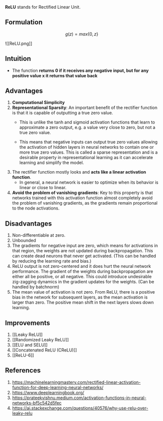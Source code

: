 **ReLU** stands for Rectified Linear Unit. 

## Formulation

$$
g(z) = max\{0,z\}
$$

![[ReLU.png]]
## Intuition
- The function **returns 0 if it receives any negative input, but for any positive value x it returns that value back**

## Advantages
1. **Computational Simplicity**
2. **Representational Sparsity**: An important benefit of the rectifier function is that it is capable of outputting a true zero value.
	- This is unlike the tanh and sigmoid activation functions that learn to approximate a zero output, e.g. a value very close to zero, but not a true zero value.
	
	-  This means that negative inputs can output true zero values allowing the activation of hidden layers in neural networks to contain one or more true zero values. This is called a sparse representation and is a desirable property in representational learning as it can accelerate learning and simplify the model.
3.  The rectifier function mostly looks and **acts like a linear activation function**. 
	- In general, a neural network is easier to optimize when its behavior is linear or close to linear.
4. **Avoid the problem of vanishing gradients**: Key to this property is that networks trained with this activation function almost completely avoid the problem of vanishing gradients, as the gradients remain proportional to the node activations.

## Disadvantages
1. Non-differentiable at zero.
2. Unbounded 
3. The gradients for negative input are zero, which means for activations in that region, the weights are not updated during backpropagation. This can create dead neurons that never get activated. (This can be handled by reducing the learning rate and bias.)
4. ReLU output is not zero-centered and it does hurt the neural network performance. The gradient of the weights during backpropagation are either all be positive, or all negative. This could introduce undesirable zig-zagging dynamics in the gradient updates for the weights. (Can be handled by batchnorm)
5. The mean value of activation is not zero. From ReLU, there is a positive bias in the network for subsequent layers, as the mean activation is larger than zero. The positive mean shift in the next layers slows down learning.

## Improvements

1. [[Leaky ReLU]]
2. [[Randomized Leaky ReLU]]
3. [[ELU and SELU]]
4. [[Concatenated ReLU (CReLU)]]
5. [[ReLU-6]]

## References

1. https://machinelearningmastery.com/rectified-linear-activation-function-for-deep-learning-neural-networks/ 
2. https://www.deeplearningbook.org/
3. https://prateekvishnu.medium.com/activation-functions-in-neural-networks-bf5c542d5fec 
4. https://ai.stackexchange.com/questions/40576/why-use-relu-over-leaky-relu


